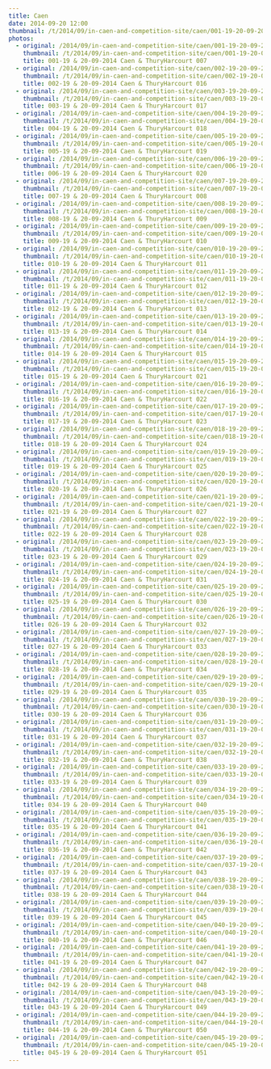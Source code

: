```yaml
---
title: Caen
date: 2014-09-20 12:00
thumbnail: /t/2014/09/in-caen-and-competition-site/caen/001-19-20-09-2014-caen-thuryharcourt-007.jpg
photos:
  - original: /2014/09/in-caen-and-competition-site/caen/001-19-20-09-2014-caen-thuryharcourt-007.jpg
    thumbnail: /t/2014/09/in-caen-and-competition-site/caen/001-19-20-09-2014-caen-thuryharcourt-007.jpg
    title: 001-19 & 20-09-2014 Caen & ThuryHarcourt 007
  - original: /2014/09/in-caen-and-competition-site/caen/002-19-20-09-2014-caen-thuryharcourt-016.jpg
    thumbnail: /t/2014/09/in-caen-and-competition-site/caen/002-19-20-09-2014-caen-thuryharcourt-016.jpg
    title: 002-19 & 20-09-2014 Caen & ThuryHarcourt 016
  - original: /2014/09/in-caen-and-competition-site/caen/003-19-20-09-2014-caen-thuryharcourt-017.jpg
    thumbnail: /t/2014/09/in-caen-and-competition-site/caen/003-19-20-09-2014-caen-thuryharcourt-017.jpg
    title: 003-19 & 20-09-2014 Caen & ThuryHarcourt 017
  - original: /2014/09/in-caen-and-competition-site/caen/004-19-20-09-2014-caen-thuryharcourt-018.jpg
    thumbnail: /t/2014/09/in-caen-and-competition-site/caen/004-19-20-09-2014-caen-thuryharcourt-018.jpg
    title: 004-19 & 20-09-2014 Caen & ThuryHarcourt 018
  - original: /2014/09/in-caen-and-competition-site/caen/005-19-20-09-2014-caen-thuryharcourt-019.jpg
    thumbnail: /t/2014/09/in-caen-and-competition-site/caen/005-19-20-09-2014-caen-thuryharcourt-019.jpg
    title: 005-19 & 20-09-2014 Caen & ThuryHarcourt 019
  - original: /2014/09/in-caen-and-competition-site/caen/006-19-20-09-2014-caen-thuryharcourt-020.jpg
    thumbnail: /t/2014/09/in-caen-and-competition-site/caen/006-19-20-09-2014-caen-thuryharcourt-020.jpg
    title: 006-19 & 20-09-2014 Caen & ThuryHarcourt 020
  - original: /2014/09/in-caen-and-competition-site/caen/007-19-20-09-2014-caen-thuryharcourt-008.jpg
    thumbnail: /t/2014/09/in-caen-and-competition-site/caen/007-19-20-09-2014-caen-thuryharcourt-008.jpg
    title: 007-19 & 20-09-2014 Caen & ThuryHarcourt 008
  - original: /2014/09/in-caen-and-competition-site/caen/008-19-20-09-2014-caen-thuryharcourt-009.jpg
    thumbnail: /t/2014/09/in-caen-and-competition-site/caen/008-19-20-09-2014-caen-thuryharcourt-009.jpg
    title: 008-19 & 20-09-2014 Caen & ThuryHarcourt 009
  - original: /2014/09/in-caen-and-competition-site/caen/009-19-20-09-2014-caen-thuryharcourt-010.jpg
    thumbnail: /t/2014/09/in-caen-and-competition-site/caen/009-19-20-09-2014-caen-thuryharcourt-010.jpg
    title: 009-19 & 20-09-2014 Caen & ThuryHarcourt 010
  - original: /2014/09/in-caen-and-competition-site/caen/010-19-20-09-2014-caen-thuryharcourt-011.jpg
    thumbnail: /t/2014/09/in-caen-and-competition-site/caen/010-19-20-09-2014-caen-thuryharcourt-011.jpg
    title: 010-19 & 20-09-2014 Caen & ThuryHarcourt 011
  - original: /2014/09/in-caen-and-competition-site/caen/011-19-20-09-2014-caen-thuryharcourt-012.jpg
    thumbnail: /t/2014/09/in-caen-and-competition-site/caen/011-19-20-09-2014-caen-thuryharcourt-012.jpg
    title: 011-19 & 20-09-2014 Caen & ThuryHarcourt 012
  - original: /2014/09/in-caen-and-competition-site/caen/012-19-20-09-2014-caen-thuryharcourt-013.jpg
    thumbnail: /t/2014/09/in-caen-and-competition-site/caen/012-19-20-09-2014-caen-thuryharcourt-013.jpg
    title: 012-19 & 20-09-2014 Caen & ThuryHarcourt 013
  - original: /2014/09/in-caen-and-competition-site/caen/013-19-20-09-2014-caen-thuryharcourt-014.jpg
    thumbnail: /t/2014/09/in-caen-and-competition-site/caen/013-19-20-09-2014-caen-thuryharcourt-014.jpg
    title: 013-19 & 20-09-2014 Caen & ThuryHarcourt 014
  - original: /2014/09/in-caen-and-competition-site/caen/014-19-20-09-2014-caen-thuryharcourt-015.jpg
    thumbnail: /t/2014/09/in-caen-and-competition-site/caen/014-19-20-09-2014-caen-thuryharcourt-015.jpg
    title: 014-19 & 20-09-2014 Caen & ThuryHarcourt 015
  - original: /2014/09/in-caen-and-competition-site/caen/015-19-20-09-2014-caen-thuryharcourt-021.jpg
    thumbnail: /t/2014/09/in-caen-and-competition-site/caen/015-19-20-09-2014-caen-thuryharcourt-021.jpg
    title: 015-19 & 20-09-2014 Caen & ThuryHarcourt 021
  - original: /2014/09/in-caen-and-competition-site/caen/016-19-20-09-2014-caen-thuryharcourt-022.jpg
    thumbnail: /t/2014/09/in-caen-and-competition-site/caen/016-19-20-09-2014-caen-thuryharcourt-022.jpg
    title: 016-19 & 20-09-2014 Caen & ThuryHarcourt 022
  - original: /2014/09/in-caen-and-competition-site/caen/017-19-20-09-2014-caen-thuryharcourt-023.jpg
    thumbnail: /t/2014/09/in-caen-and-competition-site/caen/017-19-20-09-2014-caen-thuryharcourt-023.jpg
    title: 017-19 & 20-09-2014 Caen & ThuryHarcourt 023
  - original: /2014/09/in-caen-and-competition-site/caen/018-19-20-09-2014-caen-thuryharcourt-024.jpg
    thumbnail: /t/2014/09/in-caen-and-competition-site/caen/018-19-20-09-2014-caen-thuryharcourt-024.jpg
    title: 018-19 & 20-09-2014 Caen & ThuryHarcourt 024
  - original: /2014/09/in-caen-and-competition-site/caen/019-19-20-09-2014-caen-thuryharcourt-025.jpg
    thumbnail: /t/2014/09/in-caen-and-competition-site/caen/019-19-20-09-2014-caen-thuryharcourt-025.jpg
    title: 019-19 & 20-09-2014 Caen & ThuryHarcourt 025
  - original: /2014/09/in-caen-and-competition-site/caen/020-19-20-09-2014-caen-thuryharcourt-026.jpg
    thumbnail: /t/2014/09/in-caen-and-competition-site/caen/020-19-20-09-2014-caen-thuryharcourt-026.jpg
    title: 020-19 & 20-09-2014 Caen & ThuryHarcourt 026
  - original: /2014/09/in-caen-and-competition-site/caen/021-19-20-09-2014-caen-thuryharcourt-027.jpg
    thumbnail: /t/2014/09/in-caen-and-competition-site/caen/021-19-20-09-2014-caen-thuryharcourt-027.jpg
    title: 021-19 & 20-09-2014 Caen & ThuryHarcourt 027
  - original: /2014/09/in-caen-and-competition-site/caen/022-19-20-09-2014-caen-thuryharcourt-028.jpg
    thumbnail: /t/2014/09/in-caen-and-competition-site/caen/022-19-20-09-2014-caen-thuryharcourt-028.jpg
    title: 022-19 & 20-09-2014 Caen & ThuryHarcourt 028
  - original: /2014/09/in-caen-and-competition-site/caen/023-19-20-09-2014-caen-thuryharcourt-029.jpg
    thumbnail: /t/2014/09/in-caen-and-competition-site/caen/023-19-20-09-2014-caen-thuryharcourt-029.jpg
    title: 023-19 & 20-09-2014 Caen & ThuryHarcourt 029
  - original: /2014/09/in-caen-and-competition-site/caen/024-19-20-09-2014-caen-thuryharcourt-031.jpg
    thumbnail: /t/2014/09/in-caen-and-competition-site/caen/024-19-20-09-2014-caen-thuryharcourt-031.jpg
    title: 024-19 & 20-09-2014 Caen & ThuryHarcourt 031
  - original: /2014/09/in-caen-and-competition-site/caen/025-19-20-09-2014-caen-thuryharcourt-030.jpg
    thumbnail: /t/2014/09/in-caen-and-competition-site/caen/025-19-20-09-2014-caen-thuryharcourt-030.jpg
    title: 025-19 & 20-09-2014 Caen & ThuryHarcourt 030
  - original: /2014/09/in-caen-and-competition-site/caen/026-19-20-09-2014-caen-thuryharcourt-032.jpg
    thumbnail: /t/2014/09/in-caen-and-competition-site/caen/026-19-20-09-2014-caen-thuryharcourt-032.jpg
    title: 026-19 & 20-09-2014 Caen & ThuryHarcourt 032
  - original: /2014/09/in-caen-and-competition-site/caen/027-19-20-09-2014-caen-thuryharcourt-033.jpg
    thumbnail: /t/2014/09/in-caen-and-competition-site/caen/027-19-20-09-2014-caen-thuryharcourt-033.jpg
    title: 027-19 & 20-09-2014 Caen & ThuryHarcourt 033
  - original: /2014/09/in-caen-and-competition-site/caen/028-19-20-09-2014-caen-thuryharcourt-034.jpg
    thumbnail: /t/2014/09/in-caen-and-competition-site/caen/028-19-20-09-2014-caen-thuryharcourt-034.jpg
    title: 028-19 & 20-09-2014 Caen & ThuryHarcourt 034
  - original: /2014/09/in-caen-and-competition-site/caen/029-19-20-09-2014-caen-thuryharcourt-035.jpg
    thumbnail: /t/2014/09/in-caen-and-competition-site/caen/029-19-20-09-2014-caen-thuryharcourt-035.jpg
    title: 029-19 & 20-09-2014 Caen & ThuryHarcourt 035
  - original: /2014/09/in-caen-and-competition-site/caen/030-19-20-09-2014-caen-thuryharcourt-036.jpg
    thumbnail: /t/2014/09/in-caen-and-competition-site/caen/030-19-20-09-2014-caen-thuryharcourt-036.jpg
    title: 030-19 & 20-09-2014 Caen & ThuryHarcourt 036
  - original: /2014/09/in-caen-and-competition-site/caen/031-19-20-09-2014-caen-thuryharcourt-037.jpg
    thumbnail: /t/2014/09/in-caen-and-competition-site/caen/031-19-20-09-2014-caen-thuryharcourt-037.jpg
    title: 031-19 & 20-09-2014 Caen & ThuryHarcourt 037
  - original: /2014/09/in-caen-and-competition-site/caen/032-19-20-09-2014-caen-thuryharcourt-038.jpg
    thumbnail: /t/2014/09/in-caen-and-competition-site/caen/032-19-20-09-2014-caen-thuryharcourt-038.jpg
    title: 032-19 & 20-09-2014 Caen & ThuryHarcourt 038
  - original: /2014/09/in-caen-and-competition-site/caen/033-19-20-09-2014-caen-thuryharcourt-039.jpg
    thumbnail: /t/2014/09/in-caen-and-competition-site/caen/033-19-20-09-2014-caen-thuryharcourt-039.jpg
    title: 033-19 & 20-09-2014 Caen & ThuryHarcourt 039
  - original: /2014/09/in-caen-and-competition-site/caen/034-19-20-09-2014-caen-thuryharcourt-040.jpg
    thumbnail: /t/2014/09/in-caen-and-competition-site/caen/034-19-20-09-2014-caen-thuryharcourt-040.jpg
    title: 034-19 & 20-09-2014 Caen & ThuryHarcourt 040
  - original: /2014/09/in-caen-and-competition-site/caen/035-19-20-09-2014-caen-thuryharcourt-041.jpg
    thumbnail: /t/2014/09/in-caen-and-competition-site/caen/035-19-20-09-2014-caen-thuryharcourt-041.jpg
    title: 035-19 & 20-09-2014 Caen & ThuryHarcourt 041
  - original: /2014/09/in-caen-and-competition-site/caen/036-19-20-09-2014-caen-thuryharcourt-042.jpg
    thumbnail: /t/2014/09/in-caen-and-competition-site/caen/036-19-20-09-2014-caen-thuryharcourt-042.jpg
    title: 036-19 & 20-09-2014 Caen & ThuryHarcourt 042
  - original: /2014/09/in-caen-and-competition-site/caen/037-19-20-09-2014-caen-thuryharcourt-043.jpg
    thumbnail: /t/2014/09/in-caen-and-competition-site/caen/037-19-20-09-2014-caen-thuryharcourt-043.jpg
    title: 037-19 & 20-09-2014 Caen & ThuryHarcourt 043
  - original: /2014/09/in-caen-and-competition-site/caen/038-19-20-09-2014-caen-thuryharcourt-044.jpg
    thumbnail: /t/2014/09/in-caen-and-competition-site/caen/038-19-20-09-2014-caen-thuryharcourt-044.jpg
    title: 038-19 & 20-09-2014 Caen & ThuryHarcourt 044
  - original: /2014/09/in-caen-and-competition-site/caen/039-19-20-09-2014-caen-thuryharcourt-045.jpg
    thumbnail: /t/2014/09/in-caen-and-competition-site/caen/039-19-20-09-2014-caen-thuryharcourt-045.jpg
    title: 039-19 & 20-09-2014 Caen & ThuryHarcourt 045
  - original: /2014/09/in-caen-and-competition-site/caen/040-19-20-09-2014-caen-thuryharcourt-046.jpg
    thumbnail: /t/2014/09/in-caen-and-competition-site/caen/040-19-20-09-2014-caen-thuryharcourt-046.jpg
    title: 040-19 & 20-09-2014 Caen & ThuryHarcourt 046
  - original: /2014/09/in-caen-and-competition-site/caen/041-19-20-09-2014-caen-thuryharcourt-047.jpg
    thumbnail: /t/2014/09/in-caen-and-competition-site/caen/041-19-20-09-2014-caen-thuryharcourt-047.jpg
    title: 041-19 & 20-09-2014 Caen & ThuryHarcourt 047
  - original: /2014/09/in-caen-and-competition-site/caen/042-19-20-09-2014-caen-thuryharcourt-048.jpg
    thumbnail: /t/2014/09/in-caen-and-competition-site/caen/042-19-20-09-2014-caen-thuryharcourt-048.jpg
    title: 042-19 & 20-09-2014 Caen & ThuryHarcourt 048
  - original: /2014/09/in-caen-and-competition-site/caen/043-19-20-09-2014-caen-thuryharcourt-049.jpg
    thumbnail: /t/2014/09/in-caen-and-competition-site/caen/043-19-20-09-2014-caen-thuryharcourt-049.jpg
    title: 043-19 & 20-09-2014 Caen & ThuryHarcourt 049
  - original: /2014/09/in-caen-and-competition-site/caen/044-19-20-09-2014-caen-thuryharcourt-050.jpg
    thumbnail: /t/2014/09/in-caen-and-competition-site/caen/044-19-20-09-2014-caen-thuryharcourt-050.jpg
    title: 044-19 & 20-09-2014 Caen & ThuryHarcourt 050
  - original: /2014/09/in-caen-and-competition-site/caen/045-19-20-09-2014-caen-thuryharcourt-051.jpg
    thumbnail: /t/2014/09/in-caen-and-competition-site/caen/045-19-20-09-2014-caen-thuryharcourt-051.jpg
    title: 045-19 & 20-09-2014 Caen & ThuryHarcourt 051
---
```

